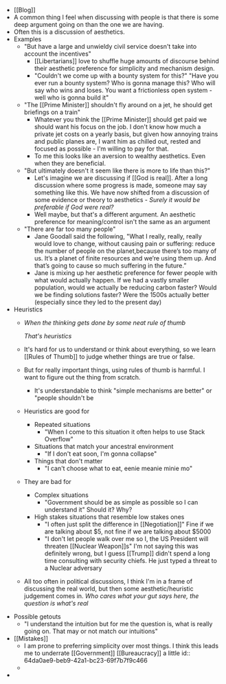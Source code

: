 - [[Blog]]
- A common thing I feel when discussing with people is that there is some deep argument going on than the one we are having.
- Often this is a discussion of aesthetics.
- Examples
	- "But have a large and unwieldy civil service doesn't take into account the incentives"
		- [[Libertarians]] love to shuffle huge amounts of discourse behind their aesthetic preference for simplicity and mechanism design.
		- "Couldn't we come up with a bounty system for this?" "Have you ever run a bounty system? Who is gonna manage this? Who will say who wins and loses. You want a frictionless open system - well who is gonna build it"
	- "The [[Prime Minister]] shouldn't fly around on a jet, he should get briefings on a train"
		- Whatever you think the [[Prime Minister]] should get paid we should want his focus on the job. I don't know how much a private jet costs on a yearly basis, but given how annoying trains and public planes are, I want him as chilled out, rested and focused as possible - I'm willing to pay for that.
		- To me this looks like an aversion to wealthy aesthetics. Even when they are beneficial.
	- "But ultimately doesn't it seem like there is more to life than this?"
		- Let's imagine we are discussing if [[God is real]]. After a long discussion where some progress is made, someone may say something like this. We have now shifted from a discussion of some evidence or theory to aesthetics - *Surely it would be preferable if God were real?*
		- Well maybe, but that's a different argument. An aesthetic preference for meaning/control isn't the same as an argument
	- "There are far too many people"
		- Jane Goodall said the following, "What I really, really, really would love to change, without causing pain or suffering: reduce the number of people on the planet,because there’s too many of us. It’s a planet of finite resources and we’re using them up. And that’s going to cause so much suffering in the future.”
		- Jane is mixing up her aesthetic preference for fewer people with what would actually happen. If we had a vastly smaller population, would we actually be reducing carbon faster? Would we be finding solutions faster? Were the 1500s actually better (especially since they led to the present day)
- Heuristics
	- *When the thinking gets done*
	  *by some neat rule of thumb*
	  
	  *That's heuristics*
	- It's hard for us to understand or think about everything, so we learn [[Rules of Thumb]] to judge whether things are true or false.
	- But for really important things, using rules of thumb is harmful. I want to figure out the thing from scratch.
		- It's understandable to think "simple mechanisms are better" or "people shouldn't be
	- Heuristics are good for
		- Repeated situations
			- "When I come to this situation it often helps to use Stack Overflow"
		- Situations that match your ancestral environment
			- "If I don't eat soon, I'm gonna collapse"
		- Things that don't matter
			- "I can't choose what to eat, eenie meanie minie mo"
	- They are bad for
		- Complex situations
			- "Government should be as simple as possible so I can understand it" Should it? Why?
		- High stakes situations that resemble low stakes ones
			- "I often just split the difference in [[Negotiation]]" Fine if we are talking about $5, not fine if we are talking about $5000
			- "I don't let people walk over me so I, the US President will threaten [[Nuclear Weapon]]s" I'm not saying this was definitely wrong, but I guess [[Trump]] didn't spend a long time consulting with security chiefs. He just typed a threat to a Nuclear adversary
	- All too often in political discussions, I think I'm in a frame of discussing the real world, but then some aesthetic/heuristic judgement comes in. *Who cares what your gut says here, the question is what's real*
- Possible getouts
	- "I understand the intuition but for me the question is, what is really going on. That may or not match our intuitions"
- [[Mistakes]]
	- I am prone to preferring simplicity over most things. I think this leads me to underrate [[Government]] [[Bureaucracy]] a little
	  id:: 64da0ae9-beb9-42a1-bc23-69f7b7f9c466
	-
-